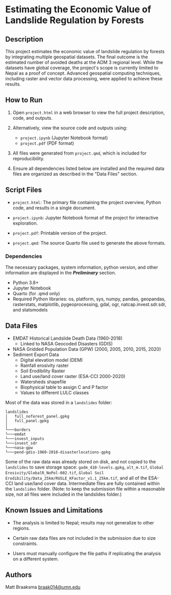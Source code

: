 # Estimating the Economic Value of Landslide Regulation by Forests

## Description

This project estimates the economic value of landslide regulation by forests by integrating multiple geospatial datasets. The final outcome is the estimated number of avoided deaths at the ADM 3 regional level. While the datasets have global coverage, the project's scope is currently limited to Nepal as a proof of concept. Advanced geospatial computing techniques, including raster and vector data processing, were applied to achieve these results.

## How to Run

1. Open `project.html` in a web browser to view the full project description, code, and outputs.

2. Alternatively, view the source code and outputs using:
    - `project.ipynb` (Jupyter Notebook format)
    - `project.pdf` (PDF format)

3. All files were generated from `project.qmd`, which is included for reproducibility.

4. Ensure all dependencies listed below are installed and the required data files are organized as described in the "Data Files" section.

## Script Files

- `project.html`: The primary file containing the project overview, Python code, and results in a single document.

- `project.ipynb`: Jupyter Notebook format of the project for interactive exploration.

- `project.pdf`: Printable version of the project.

- `project.qmd`: The source Quarto file used to generate the above formats.


### Dependencies

The necessary packages, system information, python version, and other information are displayed in the ***Preliminary*** section. 

- Python 3.8+
- Jupyter Notebook
- Quarto (for .qmd only)
- Required Python libraries: os, platform, sys, numpy, pandas, geopandas, rasterstats, matplotlib, pygeoprocessing, gdal, ogr, natcap.invest.sdr.sdr, and statsmodels 

## Data Files

- EMDAT Historical Landslide Death Data (1960-2018)
    - Linked to NASA Geocoded Disasters (GDIS)
- NASA Gridded Population Data (GPW) (2000, 2005, 2010, 2015, 2020)
- Sediment Export Data
    - Digital elevation model (DEM)
    - Rainfall erosivity raster
    - Soil Erodibility Raster
    - Land use/land cover raster (ESA-CCI 2000-2020)
    - Watersheds shapefile
    - Biophysical table to assign C and P factor
    - Values to different LULC classes


Most of the data was stored in a `landslides` folder:
```
landslides
│   full_noforest_panel.gpkg
│   full_panel.gpkg    
│
└───borders
└───emdat
└───invest_inputs
└───invest_sdr
└───nasa-gpw
└───pend-gdis-1960-2018-disasterlocations-gpkg
```

Some of the raw data was already stored on disk, and not copied to the `landslides` to save storage space: `gadm_410-levels.gpkg`, `alt_m.tif`, `Global Erosivity/GlobalR_NoPol-002.tif`, `Global Soil Erodibility/Data_25km/RUSLE_KFactor_v1.1_25km.tif`, and all of the ESA-CCI land use/land cover data. Intermediate files are fully contained within the `landslides` folder. (Note: to keep the submission file within a reasonable size, not all files were included in the landslides folder.)

## Known Issues and Limitations

- The analysis is limited to Nepal; results may not generalize to other regions.

- Certain raw data files are not included in the submission due to size constraints.

- Users must manually configure the file paths if replicating the analysis on a different system.

## Authors

Matt Braaksma
<braak014@umn.edu>
